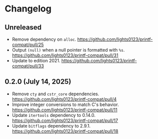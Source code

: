 # Changelog

## Unreleased

* Remove dependency on `alloc`.
  <https://github.com/lights0123/printf-compat/pull/25>
* Output `(null)` when a null pointer is formatted with `%s`.
  <https://github.com/lights0123/printf-compat/pull/31>
* Update to edition 2021.
  <https://github.com/lights0123/printf-compat/pull/33>

## 0.2.0 (July 14, 2025)

* Remove `cty` and `cstr_core` dependencies.
  <https://github.com/lights0123/printf-compat/pull/4>
* Improve integer conversions to match C's behavior.
  <https://github.com/lights0123/printf-compat/pull/11>
* Update `itertools` dependency to 0.14.0.
  <https://github.com/lights0123/printf-compat/pull/17>
* Update `bitflags` dependency to 2.9.1.
  <https://github.com/lights0123/printf-compat/pull/18>
